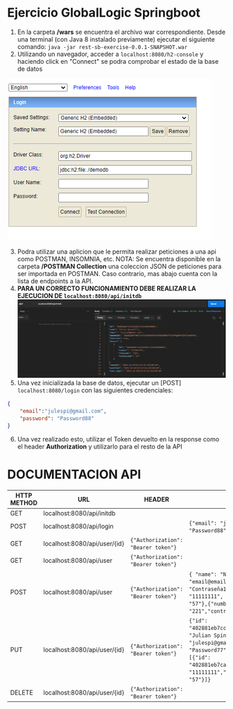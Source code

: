 # Ejercicio GlobalLogic Springboot

1) En la carpeta **/wars** se encuentra el archivo war correspondiente. Desde una terminal (con Java 8 instalado previamente) ejecutar el siguiente comando: `java -jar rest-sb-exercise-0.0.1-SNAPSHOT.war`
2) Utilizando un navegador, acceder a `localhost:8080/h2-console` y haciendo click en "Connect" se podra comprobar el estado de la base de datos

![Image of docker-compose command with option up](https://github.com/julespi/rest-sb-exercise/blob/main/images/h2-console.png)

3) Podra utilizar una aplicion que le permita realizar peticiones a una api como POSTMAN, INSOMNIA, etc. NOTA: Se encuentra disponible en la carpeta **/POSTMAN Collection** una coleccion JSON de peticiones para ser importada en POSTMAN. Caso contrario, mas abajo cuenta con la lista de endpoints a la API.
4) **PARA UN CORRECTO FUNCIONAMIENTO DEBE REALIZAR LA EJECUCION DE `localhost:8080/api/initdb`**
![Image of docker-compose command with option up](https://github.com/julespi/rest-sb-exercise/blob/main/images/init_db.png)
5) Una vez inicializada la base de datos, ejecutar un [POST] `localhost:8080/login` con las siguientes credenciales:
```json
{
    "email":"julespi@gmail.com",
    "password": "Password88"
}
```
6) Una vez realizado esto, utilizar el Token devuelto en la response como el header **Authorization** y utilizarlo para el resto de la API

# DOCUMENTACION API
| HTTP METHOD | URL                          | HEADER                              | BODY JSON                                                                                                                                                                                                                                                      |
|-------------|------------------------------|-------------------------------------|----------------------------------------------------------------------------------------------------------------------------------------------------------------------------------------------------------------------------------------------------------------|
| GET        | localhost:8080/api/initdb    |                                     |                                                                                                                                                                                                                                                                |
| POST        | localhost:8080/api/login     |                                     | `{"email": "julespi@gmail.com", "password": "Password88"}`                                                                                                                                                                                                     |
| GET         | localhost:8080/api/user/{id} | `{"Authorization": "Bearer token"}` |                                                                                                                                                                                                                                                                |
| GET         | localhost:8080/api/user      | `{"Authorization": "Bearer token"}` |                                                                                                                                                                                                                                                                |
| POST        | localhost:8080/api/user      | `{"Authorization": "Bearer token"}` | `{ "name": "Nombre Apellido", "email": "email@email.com", "password": "Contraseña12", "phones": [ { "number": "11111111", "citycode": "11", "contrycode": "57"},{"number": "22222222","citycode": "221","contrycode": "54"}]}`                                 |
| PUT         | localhost:8080/api/user/{id} | `{"Authorization": "Bearer token"}` | `{"id": "402881eb7cc8ce41017cc8cef8140000","name": "Julian Spinelli","email": "julespi@gmail.com","password": "Password77","isActive": false,"phones": [{"id": "402881eb7cade4f2017cade58d600001","number": "11111111","citycode": "11","contrycode": "57"}]}` |
| DELETE      | localhost:8080/api/user/{id} | `{"Authorization": "Bearer token"}` |                                                                                                                                                                                                                                                                |
